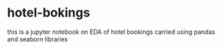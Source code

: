 # hotel-bokings
this is a jupyter notebook on EDA of hotel bookings carried using pandas and seaborn libraries
